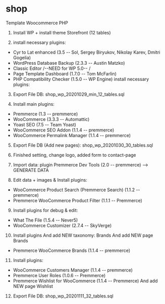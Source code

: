 # shop
Template Woocommerce PHP

1. Install WP + install theme Storefront (12 tables)

2. install necessary plugins:
* Cyr to Lat enhanced  (3.5 -- Sol, Sergey Biryukov, Nikolay Karev, Dmitri Gogelia)
* WordPress Database Backup (2.3.3 -- Austin Matzko)
* Classic Editor /--NEED for WP 5.0-- /
* Page Template Dashboard (1.7.0 -- Tom McFarlin)
* PHP Compatibility Checker (1.5.0 -- WP Engine)
install necessary plugins:

3. Export File DB: shop_wp_20201029_min_12_tables.sql

4. Install main plugins:
* Premmerce (1.3 -- premmerce)
* WooCommerce (3.3.3 -- Automattic)
* Yoast SEO (7.5 -- Team Yoast)
* WooCommerce SEO Addon (1.1.4 -- premmerce)
* WooCommerce Permalink Manager (1.1.4 -- premmerce)

5. Export File DB (Add new pages): shop_wp_20201030_30_tables.sql

6. Finished setting, change logo, added form to contact-page

7. Import data:  plugin Premmerce Dev Tools (2.0 -- premmerce) --> GENERATE DATA

8. Edit data + images & Install plugins:
* WooCommerce Product Search (Premmerce  Search) (1.1.2 -- premmerce)
* Premmerce WooCommerce Product Filter (1.1.1 -- Premmerce)

9. Install plugins for debug & edit:
* What The File (1.5.4 -- Never5)
* WooCommerce Customizer (2.7.4 -- SkyVerge)

10. Install plugins And add NEW taxonomy: Brands And add NEW page Brands
*  Premmerce WooCommerce Brands (1.1.4 -- premmerce)

11. Install plugins:
* WooCommerce Customers Manager (1.1.4 -- premmerce)
* Premmerce User Roles (1.0.6 -- Premmerce)
* Premmerce Wishlist for WooCommerce (1.1.4 -- Premmerce) And add NEW page Wishlist

12. Export File DB: shop_wp_20201111_32_tables.sql
